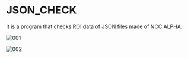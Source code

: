 # JSON_CHECK
It is a program that checks ROI data of JSON files made of NCC ALPHA.     

![001](https://user-images.githubusercontent.com/19296155/147721441-ed540aa1-c2fa-4b8c-ac31-7eefebe29a86.png)     
      
      
![002](https://user-images.githubusercontent.com/19296155/147721443-bfcaa3fb-38a7-4ae1-8228-5f5009362b40.png)
